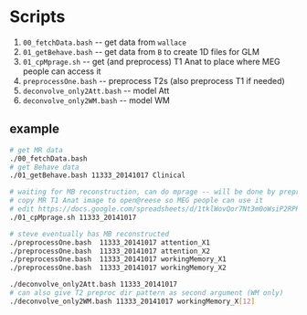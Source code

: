 # Scripts
 1. `00_fetchData.bash` -- get data from `wallace`
 1. `01_getBehave.bash` -- get data from `B` to create 1D files for GLM
 1. `01_cpMprage.sh`    -- get (and preprocess) T1 Anat to place where MEG people can access it
 1. `preprocessOne.bash`  -- preprocess T2s (also preprocess T1 if needed) 
 1. `deconvolve_only2Att.bash`  -- model Att 
 1. `deconvolve_only2WM.bash`   -- model WM 

## example
```bash
# get MR data
./00_fetchData.bash
# get Behave data
./01_getBehave.bash 11333_20141017 Clinical

# waiting for MB reconstruction, can do mprage -- will be done by preprocessOne.bash if not done here
# copy MR T1 Anat image to open@reese so MEG people can use it
# edit https://docs.google.com/spreadsheets/d/1tklWovQor7Nt3m0oWsiP2RPRwDauIS8QUtY4la2kHac/edit
./01_cpMprage.sh 11333_20141017

# steve eventually has MB reconstructed
./preprocessOne.bash  11333_20141017 attention_X1
./preprocessOne.bash  11333_20141017 attention_X2
./preprocessOne.bash  11333_20141017 workingMemory_X1
./preprocessOne.bash  11333_20141017 workingMemory_X2

./deconvolve_only2Att.bash 11333_20141017 
# can also give T2 preproc dir pattern as second argument (WM only)
./deconvolve_only2WM.bash 11333_20141017 workingMemory_X[12]


```
